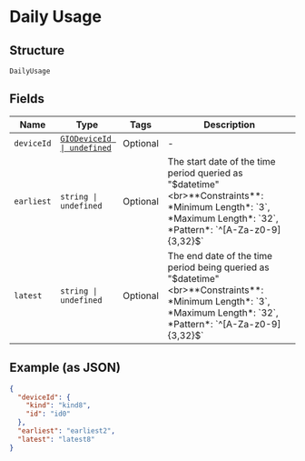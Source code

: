 
# Daily Usage

## Structure

`DailyUsage`

## Fields

| Name | Type | Tags | Description |
|  --- | --- | --- | --- |
| `deviceId` | [`GIODeviceId \| undefined`](../../doc/models/gio-device-id.md) | Optional | - |
| `earliest` | `string \| undefined` | Optional | The start date of the time period queried as "$datetime"<br>**Constraints**: *Minimum Length*: `3`, *Maximum Length*: `32`, *Pattern*: `^[A-Za-z0-9]{3,32}$` |
| `latest` | `string \| undefined` | Optional | The end date of the time period being queried as "$datetime"<br>**Constraints**: *Minimum Length*: `3`, *Maximum Length*: `32`, *Pattern*: `^[A-Za-z0-9]{3,32}$` |

## Example (as JSON)

```json
{
  "deviceId": {
    "kind": "kind8",
    "id": "id0"
  },
  "earliest": "earliest2",
  "latest": "latest8"
}
```

